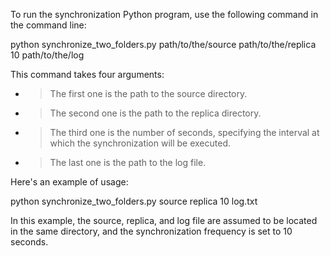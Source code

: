 To run the synchronization Python program, use the following command in the command line:

python synchronize_two_folders.py path/to/the/source path/to/the/replica 10 path/to/the/log

This command takes four arguments:
- > The first one is the path to the source directory.
- > The second one is the path to the replica directory.
- > The third one is the number of seconds, specifying the interval at which the synchronization will be executed.
- > The last one is the path to the log file.

Here's an example of usage:

python synchronize_two_folders.py source replica 10 log.txt

In this example, the source, replica, and log file are assumed to be located in the same directory, 
and the synchronization frequency is set to 10 seconds.

